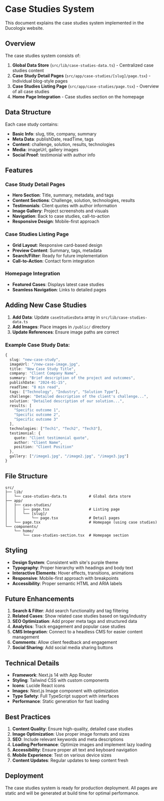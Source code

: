 # Case Studies System

This document explains the case studies system implemented in the Ducologix website.

## Overview

The case studies system consists of:

1. **Global Data Store** (`src/lib/case-studies-data.ts`) - Centralized case studies content
2. **Case Study Detail Pages** (`src/app/case-studies/[slug]/page.tsx`) - Individual blog-style pages
3. **Case Studies Listing Page** (`src/app/case-studies/page.tsx`) - Overview of all case studies
4. **Home Page Integration** - Case studies section on the homepage

## Data Structure

Each case study contains:

- **Basic Info**: slug, title, company, summary
- **Meta Data**: publishDate, readTime, tags
- **Content**: challenge, solution, results, technologies
- **Media**: imageUrl, gallery images
- **Social Proof**: testimonial with author info

## Features

### Case Study Detail Pages
- **Hero Section**: Title, summary, metadata, and tags
- **Content Sections**: Challenge, solution, technologies, results
- **Testimonials**: Client quotes with author information
- **Image Gallery**: Project screenshots and visuals
- **Navigation**: Back to case studies, call-to-action
- **Responsive Design**: Mobile-first approach

### Case Studies Listing Page
- **Grid Layout**: Responsive card-based design
- **Preview Content**: Summary, tags, metadata
- **Search/Filter**: Ready for future implementation
- **Call-to-Action**: Contact form integration

### Homepage Integration
- **Featured Cases**: Displays latest case studies
- **Seamless Navigation**: Links to detailed pages

## Adding New Case Studies

1. **Add Data**: Update `caseStudiesData` array in `src/lib/case-studies-data.ts`
2. **Add Images**: Place images in `/public/` directory
3. **Update References**: Ensure image paths are correct

### Example Case Study Data:

```typescript
{
  slug: "new-case-study",
  imageUrl: "/new-case-image.jpg",
  title: "New Case Study Title",
  company: "Client Company Name",
  summary: "Brief description of the project and outcomes",
  publishDate: "2024-01-15",
  readTime: "8 min read",
  tags: ["Technology", "Industry", "Solution Type"],
  challenge: "Detailed description of the client's challenge...",
  solution: "Detailed description of our solution...",
  results: [
    "Specific outcome 1",
    "Specific outcome 2",
    "Specific outcome 3"
  ],
  technologies: ["Tech1", "Tech2", "Tech3"],
  testimonial: {
    quote: "Client testimonial quote",
    author: "Client Name",
    position: "Client Position"
  },
  gallery: ["/image1.jpg", "/image2.jpg", "/image3.jpg"]
}
```

## File Structure

```
src/
├── lib/
│   └── case-studies-data.ts          # Global data store
├── app/
│   ├── case-studies/
│   │   ├── page.tsx                  # Listing page
│   │   └── [slug]/
│   │       └── page.tsx              # Detail pages
│   └── page.tsx                      # Homepage (using case studies)
└── components/
    └── home/
        └── case-studies-section.tsx  # Homepage section
```

## Styling

- **Design System**: Consistent with site's purple theme
- **Typography**: Proper hierarchy with headings and body text
- **Interactive Elements**: Hover effects, transitions, animations
- **Responsive**: Mobile-first approach with breakpoints
- **Accessibility**: Proper semantic HTML and ARIA labels

## Future Enhancements

1. **Search & Filter**: Add search functionality and tag filtering
2. **Related Cases**: Show related case studies based on tags/industry
3. **SEO Optimization**: Add proper meta tags and structured data
4. **Analytics**: Track engagement and popular case studies
5. **CMS Integration**: Connect to a headless CMS for easier content management
6. **Comments**: Allow client feedback and engagement
7. **Social Sharing**: Add social media sharing buttons

## Technical Details

- **Framework**: Next.js 14 with App Router
- **Styling**: Tailwind CSS with custom components
- **Icons**: Lucide React icons
- **Images**: Next.js Image component with optimization
- **Type Safety**: Full TypeScript support with interfaces
- **Performance**: Static generation for fast loading

## Best Practices

1. **Content Quality**: Ensure high-quality, detailed case studies
2. **Image Optimization**: Use proper image formats and sizes
3. **SEO**: Include relevant keywords and meta descriptions
4. **Loading Performance**: Optimize images and implement lazy loading
5. **Accessibility**: Ensure proper alt text and keyboard navigation
6. **Mobile Experience**: Test on various device sizes
7. **Content Updates**: Regular updates to keep content fresh

## Deployment

The case studies system is ready for production deployment. All pages are static and will be generated at build time for optimal performance.
